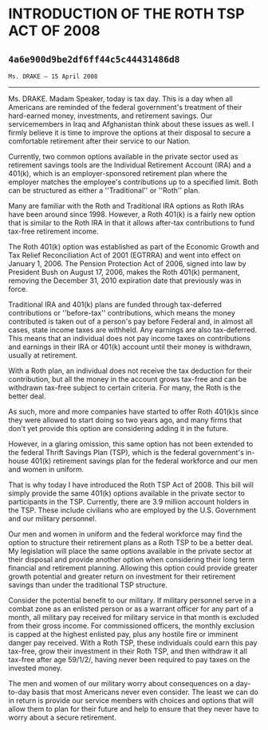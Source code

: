 # INTRODUCTION OF THE ROTH TSP ACT OF 2008
## `4a6e900d9be2df6ff44c5c44431486d8`
`Ms. DRAKE — 15 April 2008`

---


Ms. DRAKE. Madam Speaker, today is tax day. This is a day when all 
Americans are reminded of the federal government's treatment of their 
hard-earned money, investments, and retirement savings. Our 
servicemembers in Iraq and Afghanistan think about these issues as 
well. I firmly believe it is time to improve the options at their 
disposal to secure a comfortable retirement after their service to our 
Nation.

Currently, two common options available in the private sector used as 
retirement savings tools are the Individual Retirement Account (IRA) 
and a 401(k), which is an employer-sponsored retirement plan where the 
employer matches the employee's contributions up to a specified limit. 
Both can be structured as either a ''Traditional'' or ''Roth'' plan.

Many are familiar with the Roth and Traditional IRA options as Roth 
IRAs have been around since 1998. However, a Roth 401(k) is a fairly 
new option that is similar to the Roth IRA in that it allows after-tax 
contributions to fund tax-free retirement income.

The Roth 401(k) option was established as part of the Economic Growth 
and Tax Relief Reconciliation Act of 2001 (EGTRRA) and went into effect 
on January 1, 2006. The Pension Protection Act of 2006, signed into law 
by President Bush on August 17, 2006, makes the Roth 401(k) permanent, 
removing the December 31, 2010 expiration date that previously was in 
force.

Traditional IRA and 401(k) plans are funded through tax-deferred 
contributions or ''before-tax'' contributions, which means the money 
contributed is taken out of a person's pay before Federal and, in 
almost all cases, state income taxes are withheld. Any earnings are 
also tax-deferred. This means that an individual does not pay income 
taxes on contributions and earnings in their IRA or 401(k) account 
until their money is withdrawn, usually at retirement.

With a Roth plan, an individual does not receive the tax deduction 
for their contribution, but all the money in the account grows tax-free 
and can be withdrawn tax-free subject to certain criteria. For many, 
the Roth is the better deal.

As such, more and more companies have started to offer Roth 401(k)s 
since they were allowed to start doing so two years ago, and many firms 
that don't yet provide this option are considering adding it in the 
future.

However, in a glaring omission, this same option has not been 
extended to the federal Thrift Savings Plan (TSP), which is the federal 
government's in-house 401(k) retirement savings plan for the federal 
workforce and our men and women in uniform.

That is why today I have introduced the Roth TSP Act of 2008. This 
bill will simply provide the same 401(k) options available in the 
private sector to participants in the TSP. Currently, there are 3.9 
million account holders in the TSP. These include civilians who are 
employed by the U.S. Government and our military personnel.

Our men and women in uniform and the federal workforce may find the 
option to structure their retirement plans as a Roth TSP to be a better 
deal. My legislation will place the same options available in the 
private sector at their disposal and provide another option when 
considering their long term financial and retirement planning. Allowing 
this option could provide greater growth potential and greater return 
on investment for their retirement savings than under the traditional 
TSP structure.

Consider the potential benefit to our military. If military personnel 
serve in a combat zone as an enlisted person or as a warrant officer 
for any part of a month, all military pay received for military service 
in that month is excluded from their gross income. For commissioned 
officers, the monthly exclusion is capped at the highest enlisted pay, 
plus any hostile fire or imminent danger pay received. With a Roth TSP, 
these individuals could earn this pay tax-free, grow their investment 
in their Roth TSP, and then withdraw it all tax-free after age 59/1/2/, 
having never been required to pay taxes on the invested money.

The men and women of our military worry about consequences on a day-
to-day basis that most Americans never even consider. The least we can 
do in return is provide our service members with choices and options 
that will allow them to plan for their future and help to ensure that 
they never have to worry about a secure retirement.
